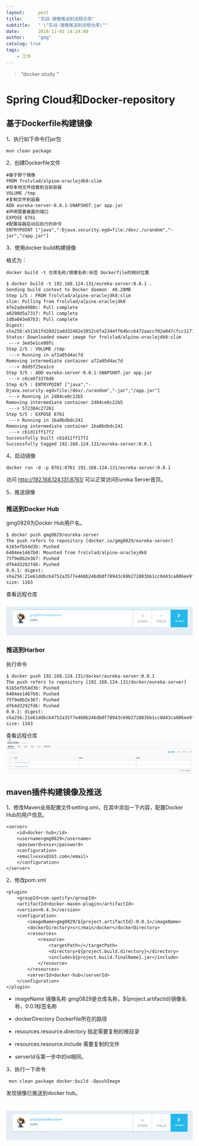 ```yaml
---
layout:     post
title:      "实战-镜像推送到远程仓库"
subtitle:   " \"实战-镜像推送到远程仓库\""
date:       2018-11-03 14:24:00
author:     "gmg"
catalog: true
tags:
    - 工作
---
```


> “docker study ”

# Spring Cloud和Docker-repository
## 基于Dockerfile构建镜像
1、执行如下命令打jar包

```
mvn clean package
```
2、创建Dockerfile文件
```
#基于那个镜像
FROM frolvlad/alpine-oraclejdk8:slim
#将本地文件挂载到当前容器
VOLUME /tmp
#复制文件到容器
ADD eureka-server-0.0.1-SNAPSHOT.jar app.jar
#声明需要暴露的端口
EXPOSE 8761
#配置容器启动后执行的命令
ENTRYPOINT ["java","-Djava.security.egd=file:/dev/./urandom","-jar","/app.jar"]
```
3、使用docker build构建镜像

格式为：
```
docker build -t 仓库名称/镜像名称:标签 Dockerfile的相对位置
```
```
$ docker build -t 192.168.124.131/eureka-server:0.0.1 .
Sending build context to Docker daemon  40.28MB
Step 1/5 : FROM frolvlad/alpine-oraclejdk8:slim
slim: Pulling from frolvlad/alpine-oraclejdk8
4fe2ade4980c: Pull complete 
a0290d5a7317: Pull complete 
1d8a043e07b3: Pull complete 
Digest: sha256:a51161fd28d21add32482e3852c6fa2344ff64bcc6472aaccf02a047cfcc1171
Status: Downloaded newer image for frolvlad/alpine-oraclejdk8:slim
 ---> 3ee5e1ce00fc
Step 2/5 : VOLUME /tmp
 ---> Running in a72a05d4ac7d
Removing intermediate container a72a05d4ac7d
 ---> 8dd5f25ea1ce
Step 3/5 : ADD eureka-server-0.0.1-SNAPSHOT.jar app.jar
 ---> c6ce6f3376d6
Step 4/5 : ENTRYPOINT ["java","-Djava.security.egd=file:/dev/./urandom","-jar","/app.jar"]
 ---> Running in 2d84ce0c22b5
Removing intermediate container 2d84ce0c22b5
 ---> 572384c27261
Step 5/5 : EXPOSE 8761
 ---> Running in 1ba0bdbdc241
Removing intermediate container 1ba0bdbdc241
 ---> cb1d11ff17f2
Successfully built cb1d11ff17f2
Successfully tagged 192.168.124.131/eureka-server:0.0.1

```
4、启动镜像

```
docker run -d -p 8761:8761 192.168.124.131/eureka-server:0.0.1
```
访问 http://192.168.124.131:8761/ 可以正常访问Eureka Server首页。

5、推送镜像
### 推送到Docker Hub
gmg0829为Docker Hub用户名。
```
$ docker push gmg0829/eureka-server
The push refers to repository [docker.io/gmg0829/eureka-server]
6165efb54d3b: Pushed 
6404ee1467b0: Mounted from frolvlad/alpine-oraclejdk8 
75f9e8b2e367: Pushed 
df64d3292fd6: Pushed 
0.0.1: digest: sha256:21e61ddbcb4752a3577e460b246db0f78943c69b272883bb1cc0d43ca806ee9f size: 1163
```
查看远程仓库
![](https://github.com/gmg0829/Img/blob/master/dockerImg/hub-eureka.png?raw=true)

### 推送到Harbor
执行命令 

```
$ docker push 192.168.124.131/docker/eureka-server:0.0.1
The push refers to repository [192.168.124.131/docker/eureka-server]
6165efb54d3b: Pushed 
6404ee1467b0: Pushed 
75f9e8b2e367: Pushed 
df64d3292fd6: Pushed 
0.0.1: digest: sha256:21e61ddbcb4752a3577e460b246db0f78943c69b272883bb1cc0d43ca806ee9f size: 1163
```
查看远程仓库
![](https://github.com/gmg0829/Img/blob/master/dockerImg/harbor-eureka.png?raw=true)

## maven插件构建镜像及推送

1、修改Maven全局配置文件setting.xml，在其中添加一下内容，配置Docker Hub的用户信息。
```
<server>
    <id>docker-hub</id>
    <username>gmg0829</username>
    <password>xxxx</password>
    <configuration>
    <email>xxxx@163.com</email>
    </configuration>
</server>
```
2、修改pom.xml
```
<plugin>
    <groupId>com.spotify</groupId>
    <artifactId>docker-maven-plugin</artifactId>
    <version>0.4.3</version>
    <configuration>
        <imageName>gmg0829/${project.artifactId}:0.0.1</imageName>
        <dockerDirectory>src/main/docker</dockerDirectory>
        <resources>
            <resource>
                <targetPath>/</targetPath>
                <directory>${project.build.directory}</directory>
                <include>${project.build.finalName}.jar</include>
            </resource>
        </resources>
        <serverId>docker-hub</serverId>
    </configuration>
</plugin>
```
- imageName 镜像名称 gmg0829是仓库名称，${project.artifactId}镜像名称，0.0.1标签名称
- dockerDirectory Dockerfile所在的路径

- resources.resource.directory 指定需要复制的根目录

- resources.resource.include 需要复制的文件 

- serverId与第一步中的id相同。

3、执行一下命令
```
 mvn clean package docker:build -DpushImage
```
发现镜像已推送到docker hub。

![](https://github.com/gmg0829/Img/blob/master/dockerImg/hub-eureka.png?raw=true)


